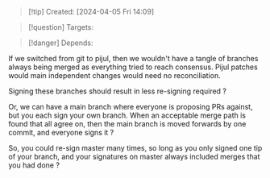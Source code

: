 
>[!tip] Created: [2024-04-05 Fri 14:09]

>[!question] Targets: 

>[!danger] Depends: 

If we switched from git to pijul, then we wouldn't have a tangle of branches always being merged as everything tried to reach consensus.  Pijul patches would main independent changes would need no reconciliation.

Signing these branches should result in less re-signing required ?

Or, we can have a main branch where everyone is proposing PRs against, but you each sign your own branch.  When an acceptable merge path is found that all agree on, then the main branch is moved forwards by one commit, and everyone signs it ?

So, you could re-sign master many times, so long as you only signed one tip of your branch, and your signatures on master always included merges that you had done ?